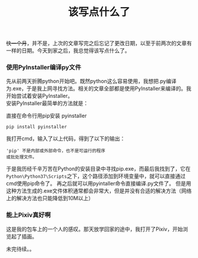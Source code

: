 ﻿---
title: 该写点什么了
layout: post
category: [技术, 生活, 杂七杂八]
---

~~快一个月~~，并不是，上次的文章写完之后忘记了更改日期，以至于前两次的文章有一样的日期。今天到家之后，我总觉得该写点什么了。

### 使用PyInstaller编译py文件

先从前两天折腾python开始吧。既然python这么容易使用，我想把.py编译为.exe，于是我上网寻找方法。相关的文章全部都是使用PyInstaller来编译的。我开始尝试着安装PyInstaller。  
安装PyInstaller最简单的方法就是：

直接在命令行用pip安装 pyinstaller
```
pip install pyinstaller
```

我打开cmd，输入了以上代码，得到了以下的输出：
```
'pip' 不是内部或外部命令，也不是可运行的程序
或批处理文件。
```
于是我历经千辛万苦在Python的安装目录中寻找pip.exe，而最后我找到了，它在```Python\Python37\Scripts```之下，这个路径添加到环境变量中，就可以直接通过cmd使用pip命令了。
再之后就可以用pyintaller命令直接编译.py文件了。
但是用这种方法生成的.exe文件体积通常都会非常大，但是并没有合适的解决方法（网络上的解决方法也只能降低到10M以上）

### 能上Pixiv真好啊

这是我的包车上的一个人的感叹。那天放学回家的途中，我打开了Pixiv，开始浏览起了插画。

未完待续。。